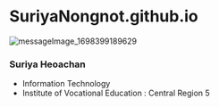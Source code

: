 # SuriyaNongnot.github.io
![messageImage_1698399189629](https://github.com/SuriyaNongnot/SuriyaNongnot.github.io/assets/135500550/ea2a02a8-fc15-421c-8ff0-98036db0b076)
### Suriya Heoachan
* Information Technology
* Institute of Vocational Education : Central Region 5
